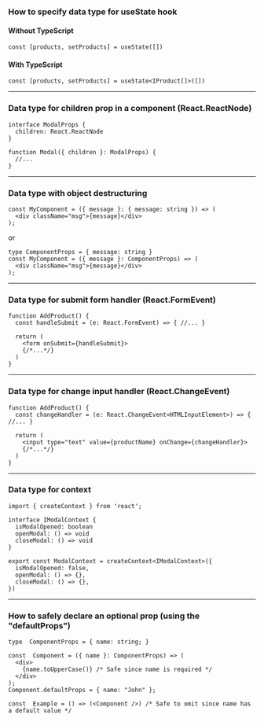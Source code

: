 ### How to specify data type for useState hook

#### Without TypeScript

```const [products, setProducts] = useState([])```

#### With TypeScript

```const [products, setProducts] = useState<IProduct[]>([])```

---

### Data type for children prop in a component (React.ReactNode)

```
interface ModalProps {
  children: React.ReactNode
}

function Modal({ children }: ModalProps) {
  //...
}
```

---

### Data type with object destructuring

```
const MyComponent = ({ message }: { message: string }) => (
  <div className="msg">{message}</div>
);
```
or
```
type ComponentProps = { message: string }
const MyComponent = ({ message }: ComponentProps) => (
  <div className="msg">{message}</div>
);
```


---

### Data type for submit form handler (React.FormEvent)

```
function AddProduct() {
  const handleSubmit = (e: React.FormEvent) => { //... }
  
  return (
    <form onSubmit={handleSubmit}>
    {/*...*/}
  )
}
```

---

### Data type for change input handler (React.ChangeEvent<HTMLInputElement>)

```
function AddProduct() {
  const changeHandler = (e: React.ChangeEvent<HTMLInputElement>) => { //... }
  
  return (
    <input type="text" value={productName} onChange={changeHandler}>
    {/*...*/}
  )
}
```

---

### Data type for context 

```
import { createContext } from 'react';

interface IModalContext {
  isModalOpened: boolean
  openModal: () => void
  closeModal: () => void
}

export const ModalContext = createContext<IModalContext>({
  isModalOpened: false,
  openModal: () => {},
  closeModal: () => {},
})
```

---

### How to safely declare an optional prop (using the "defaultProps")
```
type  ComponentProps = { name: string; }

const  Component = ({ name }: ComponentProps) => (
  <div>
    {name.toUpperCase()} /* Safe since name is required */
  </div>
);
Component.defaultProps = { name: "John" };

const  Example = () => (<Component />) /* Safe to omit since name has a default value */
```

